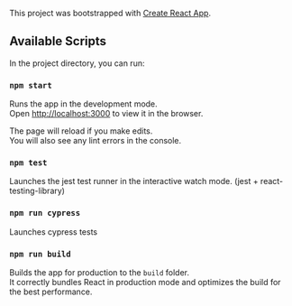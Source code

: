 This project was bootstrapped with [Create React App](https://github.com/facebook/create-react-app).

## Available Scripts

In the project directory, you can run:

### `npm start`

Runs the app in the development mode.<br />
Open [http://localhost:3000](http://localhost:3000) to view it in the browser.

The page will reload if you make edits.<br />
You will also see any lint errors in the console.

### `npm test`

Launches the jest test runner in the interactive watch mode. (jest + react-testing-library) <br />

### `npm run cypress`

Launches cypress tests<br />

### `npm run build`

Builds the app for production to the `build` folder.<br />
It correctly bundles React in production mode and optimizes the build for the best performance.

